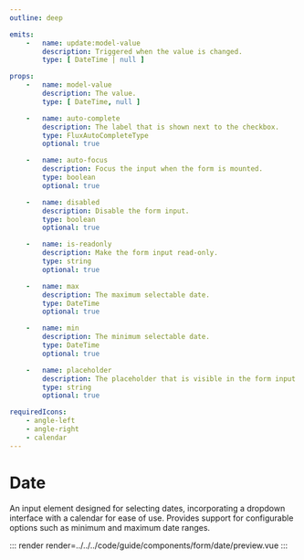 ```yaml
---
outline: deep

emits:
    -   name: update:model-value
        description: Triggered when the value is changed.
        type: [ DateTime | null ]

props:
    -   name: model-value
        description: The value.
        type: [ DateTime, null ]

    -   name: auto-complete
        description: The label that is shown next to the checkbox.
        type: FluxAutoCompleteType
        optional: true

    -   name: auto-focus
        description: Focus the input when the form is mounted.
        type: boolean
        optional: true

    -   name: disabled
        description: Disable the form input.
        type: boolean
        optional: true

    -   name: is-readonly
        description: Make the form input read-only.
        type: string
        optional: true

    -   name: max
        description: The maximum selectable date.
        type: DateTime
        optional: true

    -   name: min
        description: The minimum selectable date.
        type: DateTime
        optional: true

    -   name: placeholder
        description: The placeholder that is visible in the form input.
        type: string
        optional: true

requiredIcons:
    - angle-left
    - angle-right
    - calendar
---
```


# Date

An input element designed for selecting dates, incorporating a dropdown interface with a calendar for ease of use. Provides support for configurable options such as minimum and maximum date ranges.

::: render
render=../../../code/guide/components/form/date/preview.vue
:::

<FrontmatterDocs/>
